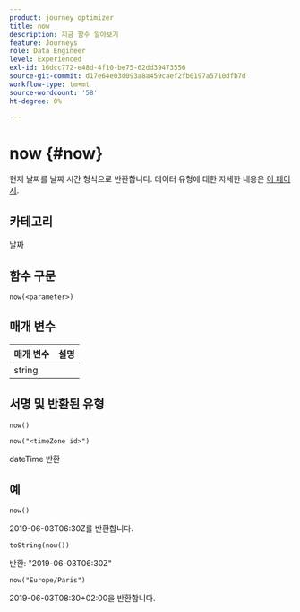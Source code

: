 ```yaml
---
product: journey optimizer
title: now
description: 지금 함수 알아보기
feature: Journeys
role: Data Engineer
level: Experienced
exl-id: 16dcc772-e48d-4f10-be75-62dd39473556
source-git-commit: d17e64e03d093a8a459caef2fb0197a5710dfb7d
workflow-type: tm+mt
source-wordcount: '58'
ht-degree: 0%

---
```


# now {#now}

현재 날짜를 날짜 시간 형식으로 반환합니다. 데이터 유형에 대한 자세한 내용은 [이 페이지](../expression/data-types.md).

## 카테고리

날짜

## 함수 구문

`now(<parameter>)`

## 매개 변수

| 매개 변수 | 설명 |
|--- |--- |
| string |  |

## 서명 및 반환된 유형

`now()`

`now("<timeZone id>")`

dateTime 반환

## 예

`now()`

2019-06-03T06:30Z를 반환합니다.

`toString(now())`

반환: &quot;2019-06-03T06:30Z&quot;

`now("Europe/Paris")`

2019-06-03T08:30+02:00을 반환합니다.
